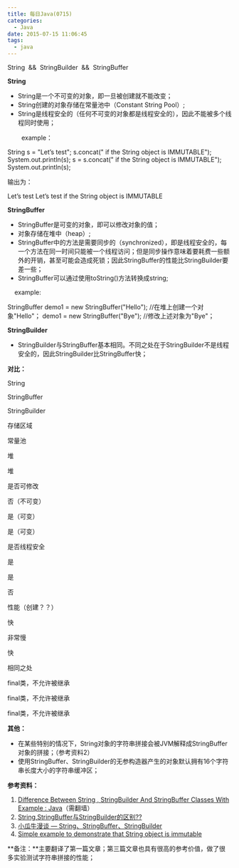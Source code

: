 ```yaml
---
title: 每日Java(0715)
categories:
  - Java
date: 2015-07-15 11:06:45
tags:
  - java
---
```


String  &&  StringBuilder  &&  StringBuffer

<!-- more -->

**String**

*   String是一个不可变的对象，即一旦被创建就不能改变；
*   String创建的对象存储在常量池中（Constant String Pool）;
*   String是线程安全的（任何不可变的对象都是线程安全的），因此不能被多个线程同时使用；

        example：

String s = "Let’s test";
s.concat(" if the String object is IMMUTABLE");
System.out.println(s);
s = s.concat(" if the String object is IMMUTABLE");
System.out.println(s);

输出为：

Let’s test
Let’s test if the String object is IMMUTABLE

**StringBuffer**

*   StringBuffer是可变的对象，即可以修改对象的值；
*   对象存储在堆中（heap）;
*   StringBuffer中的方法是需要同步的（synchronized），即是线程安全的，每一个方法在同一时间只能被一个线程访问；但是同步操作意味着要耗费一些额外的开销，甚至可能会造成死锁；因此StringBuffer的性能比StringBuilder要差一些；
*   StringBuffer可以通过使用toString()方法转换成string;

    example:

StringBuffer demo1 = new StringBuffer("Hello");
//在堆上创建一个对象"Hello"；
demo1 = new StringBuffer("Bye");
//修改上述对象为"Bye"；

**StringBuilder**

*   StringBuilder与StringBuffer基本相同。不同之处在于StringBuilder不是线程安全的，因此StringBuilder比StringBuffer快；

**对比：**

String

StringBuffer

StringBuilder

存储区域

常量池

堆

堆

是否可修改

否（不可变）

是（可变）

是（可变）

是否线程安全

是

是

否

性能（创建？？）

快

非常慢

快

相同之处

final类，不允许被继承

final类，不允许被继承

final类，不允许被继承

**其他：**

*   在某些特别的情况下，String对象的字符串拼接会被JVM解释成StringBuffer对象的拼接；（参考资料2）
*   使用StringBuffer、StringBuilder的无参构造器产生的对象默认拥有16个字符串长度大小的字符串缓冲区；

**参考资料：**

1.  [Difference Between String , StringBuilder And StringBuffer Classes With Example : Java](http://javahungry.blogspot.com/2013/06/difference-between-string-stringbuilder.html)（需翻墙）
2.  [String,StringBuffer与StringBuilder的区别??](http://blog.csdn.net/rmn190/article/details/1492013)
3.  [小瓜牛漫谈 — String、StringBuffer、StringBuilder](http://www.cnblogs.com/fancydeepin/archive/2013/04/23/min-snail-speak_String-StringBuffer-StringBuilder.html)
4.  [Simple example to demonstrate that String object is immutable](http://www.techtamasha.com/simple-example-to-demonstrate-that-string-object-is-immutable/31)

**备注：**主要翻译了第一篇文章；第三篇文章也具有很高的参考价值，做了很多实验测试字符串拼接的性能；
